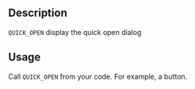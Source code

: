 <!-- QUICK_OPEN() -->
## Description
`QUICK_OPEN` display the quick open dialog

## Usage

Call `QUICK_OPEN` from your code. For example, a button.
